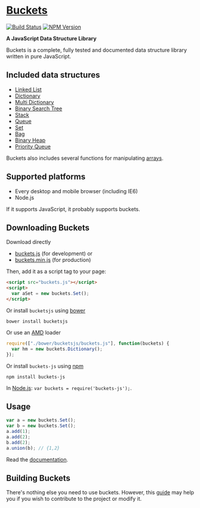 # [Buckets](https://github.com/mauriciosantos/buckets/)

[![Build Status](https://travis-ci.org/mauriciosantos/Buckets-JS.svg?branch=master)](https://travis-ci.org/mauriciosantos/Buckets-JS)
[![NPM Version](https://img.shields.io/npm/v/buckets-js.svg)](https://img.shields.io/npm/v/buckets-js.svg)

**A JavaScript Data Structure Library**

Buckets is a complete, fully tested and documented data structure library written in pure JavaScript.

## Included data structures

- [Linked List](http://mauriciosantos.github.io/Buckets-JS/symbols/buckets.LinkedList.html)
- [Dictionary](http://mauriciosantos.github.io/Buckets-JS/symbols/buckets.Dictionary.html)
- [Multi Dictionary](http://mauriciosantos.github.io/Buckets-JS/symbols/buckets.MultiDictionary.html)
- [Binary Search Tree](http://mauriciosantos.github.io/Buckets-JS/symbols/buckets.BSTree.html)
- [Stack](http://mauriciosantos.github.io/Buckets-JS/symbols/buckets.Stack.html)
- [Queue](http://mauriciosantos.github.io/Buckets-JS/symbols/buckets.Queue.html)
- [Set](http://mauriciosantos.github.io/Buckets-JS/symbols/buckets.Set.html)
- [Bag](http://mauriciosantos.github.io/Buckets-JS/symbols/buckets.Bag.html)
- [Binary Heap](http://mauriciosantos.github.io/Buckets-JS/symbols/buckets.Heap.html)
- [Priority Queue](http://mauriciosantos.github.io/Buckets-JS/symbols/buckets.PriorityQueue.html)

Buckets also includes several functions for manipulating [arrays](http://mauriciosantos.github.io/Buckets-JS/symbols/buckets.arrays.html).

## Supported platforms

- Every desktop and mobile browser (including IE6)
- Node.js

If it supports JavaScript, it probably supports buckets.

## Downloading Buckets

Download directly

- [buckets.js](https://github.com/mauriciosantos/Buckets-JS/releases/latest) (for development) or
- [buckets.min.js](https://github.com/mauriciosantos/Buckets-JS/releases/latest) (for production)

Then, add it as a script tag to your page:

```html
<script src="buckets.js"></script>
<script>
  var aSet = new buckets.Set();
</script>
```

Or install `bucketsjs` using [bower](http://bower.io/)

```shell
bower install bucketsjs
```

Or use an [AMD](https://github.com/amdjs/amdjs-api) loader

```javascript
require(["./bower/bucketsjs/buckets.js"], function(buckets) {
  var hm = new buckets.Dictionary();
});
```

Or install `buckets-js` using [npm](https://www.npmjs.com/)

```shell
npm install buckets-js
```

In [Node.js](https://nodejs.org/): `var buckets = require('buckets-js');`.

## Usage

```javascript
var a = new buckets.Set();
var b = new buckets.Set();
a.add(1);
a.add(2);
b.add(2);
a.union(b); // {1,2}
```
Read the [documentation](http://mauriciosantos.github.io/Buckets-JS/).

## Building Buckets

There's nothing else you need to use buckets. However, this [guide](./BUILD.md) may help you if you wish to contribute to the project or modify it.
